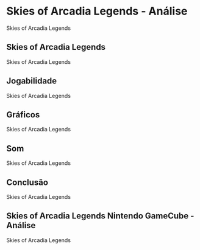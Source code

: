 ---
---

# Skies of Arcadia Legends - Análise

Skies of Arcadia Legends

## Skies of Arcadia Legends

Skies of Arcadia Legends

## Jogabilidade

Skies of Arcadia Legends

## Gráficos

Skies of Arcadia Legends

## Som

Skies of Arcadia Legends

## Conclusão

Skies of Arcadia Legends

## Skies of Arcadia Legends Nintendo GameCube - Análise

Skies of Arcadia Legends

